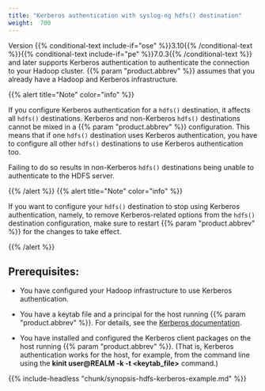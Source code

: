 ```yaml
---
title: "Kerberos authentication with syslog-ng hdfs() destination"
weight:  700
---
```

<!-- DISCLAIMER: This file is based on the syslog-ng Open Source Edition documentation https://github.com/balabit/syslog-ng-ose-guides/commit/2f4a52ee61d1ea9ad27cb4f3168b95408fddfdf2 and is used under the terms of The syslog-ng Open Source Edition Documentation License. The file has been modified by Axoflow. -->

Version {{% conditional-text include-if="ose" %}}3.10{{% /conditional-text %}}{{% conditional-text include-if="pe" %}}7.0.3{{% /conditional-text %}} and later supports Kerberos authentication to authenticate the connection to your Hadoop cluster. {{% param "product.abbrev" %}} assumes that you already have a Hadoop and Kerberos infrastructure.

{{% alert title="Note" color="info" %}}

If you configure Kerberos authentication for a `hdfs()` destination, it affects all `hdfs()` destinations. Kerberos and non-Kerberos `hdfs()` destinations cannot be mixed in a {{% param "product.abbrev" %}} configuration. This means that if one `hdfs()` destination uses Kerberos authentication, you have to configure all other `hdfs()` destinations to use Kerberos authentication too.

Failing to do so results in non-Kerberos `hdfs()` destinations being unable to authenticate to the HDFS server.

{{% /alert %}} {{% alert title="Note" color="info" %}}

If you want to configure your `hdfs()` destination to stop using Kerberos authentication, namely, to remove Kerberos-related options from the `hdfs()` destination configuration, make sure to restart {{% param "product.abbrev" %}} for the changes to take effect.

{{% /alert %}}


## Prerequisites:

  - You have configured your Hadoop infrastructure to use Kerberos authentication.

  - You have a keytab file and a principal for the host running {{% param "product.abbrev" %}}. For details, see the [Kerberos documentation](http://web.mit.edu/Kerberos/krb5-1.5/krb5-1.5.4/doc/krb5-install/The-Keytab-File.html).

  - You have installed and configured the Kerberos client packages on the host running {{% param "product.abbrev" %}}. (That is, Kerberos authentication works for the host, for example, from the command line using the **kinit user@REALM -k -t \<keytab_file\>** command.)

{{% include-headless "chunk/synopsis-hdfs-kerberos-example.md" %}}

